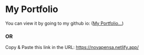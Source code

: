 # My Portfolio
You can view it by going to my github io: ([My Portfolio...](https://novapensa.netlify.app/))

### OR
Copy & Paste this link in the URL: https://novapensa.netlify.app/
